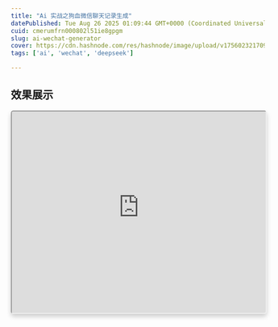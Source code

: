 ```yaml
---
title: "Ai 实战之狗血微信聊天记录生成"
datePublished: Tue Aug 26 2025 01:09:44 GMT+0000 (Coordinated Universal Time)
cuid: cmerumfrn000802l51ie8gpgm
slug: ai-wechat-generator
cover: https://cdn.hashnode.com/res/hashnode/image/upload/v1756023217092/0602f787-9106-4b6e-8c4b-87334d12392e.png
tags: ['ai', 'wechat', 'deepseek']

---
```


## 效果展示

<iframe style="width:100%;min-height:400px;border-radius:5px;overflow:hidden;box-shadow:0 5px 10px rgba(0,0,0, 0.2)" src="https://200011-blog-static.oss-cn-beijing.aliyuncs.com/momo_upload/5086cf2b8cc7f92e18f350d42d05b9ae.mp4"></iframe>